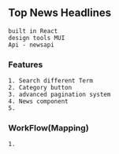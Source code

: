 ## Top News Headlines 
    built in React 
    design tools MUI
    Api - newsapi

### Features
    1. Search different Term
    2. Category button
    3. advanced pagination system
    4. News component
    5. 

### WorkFlow(Mapping)  
    1.
    
